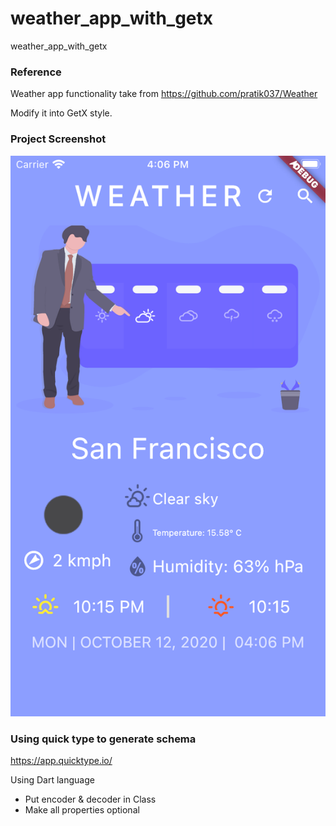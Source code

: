 # weather_app_with_getx
weather_app_with_getx

### Reference 

Weather app functionality take from https://github.com/pratik037/Weather

Modify it into GetX style.


### Project Screenshot
<img src="./demo.png">

### Using quick type to generate schema

https://app.quicktype.io/


Using Dart language
- Put encoder & decoder in Class
- Make all properties optional
